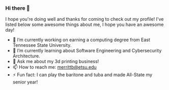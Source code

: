 ### Hi there 👋

 I hope you're doing well and thanks for coming to check out my profile! I've listed below some awesome things about me, I hope you have an awesome day!

- 🔭 I’m currently working on earning a computing degree from East Tennessee State University.
- 🌱 I’m currently learning about Software Engineering and Cybersecurity Architecture.
- 💬 Ask me about my 3d printing business!
- 📫 How to reach me: merrittb@etsu.edu
- ⚡ Fun fact: I can play the baritone and tuba and made All-State my senior year!

<!--
**BenjaminMerritt/BenjaminMerritt** is a ✨ _special_ ✨ repository because its `README.md` (this file) appears on your GitHub profile.

Here are some ideas to get you started:

- 🔭 I’m currently working on earning a computing degree from East Tennessee State University.
- 🌱 I’m currently learning about Advanced Database Topics and Server Side Web Programming.
- 💬 Ask me about my 3d printing business!
- 📫 How to reach me: merrittb@etsu.edu
- ⚡ Fun fact: I can play the baritone and tuba and made All-State my senior year!
-->
